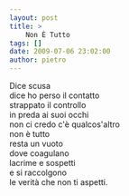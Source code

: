 ```yaml
---
layout: post
title: >
    Non È Tutto
tags: []
date: 2009-07-06 23:02:00
author: pietro
---
```

Dice scusa<br/>dice ho perso il contatto<br/>strappato il controllo<br/>in preda ai suoi occhi<br/>non ci credo c'è qualcos'altro<br/>non è tutto<br/>resta un vuoto<br/>dove coagulano<br/>lacrime e sospetti<br/>e si raccolgono<br/>le verità che non ti aspetti.
